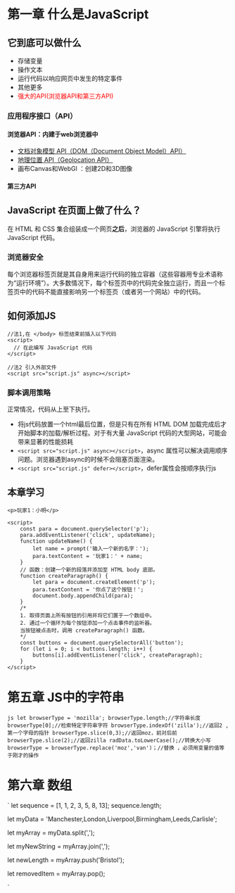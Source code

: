 # 第一章 什么是JavaScript

## 它到底可以做什么
- 存储变量
- 操作文本
- 运行代码以响应网页中发生的特定事件
- 其他更多
- <font color='red'>强大的API(浏览器API和第三方API)</font>

### 应用程序接口（API）
#### 浏览器API：内建于web浏览器中
- [文档对象模型 API（DOM（Document Object Model）API）](https://developer.mozilla.org/zh-CN/docs/Web/API/Document_Object_Model)
- [地理位置 API（Geolocation API）](https://developer.mozilla.org/zh-CN/docs/Web/API/Geolocation)
- 画布Canvas和WebGl ：创建2D和3D图像
#### 第三方API

## JavaScript 在页面上做了什么？
在 HTML 和 CSS 集合组装成一个网页**之后**，浏览器的 JavaScript 引擎将执行 JavaScript 代码。

### 浏览器安全
每个浏览器标签页就是其自身用来运行代码的独立容器（这些容器用专业术语称为“运行环境”）。大多数情况下，每个标签页中的代码完全独立运行，而且一个标签页中的代码不能直接影响另一个标签页（或者另一个网站）中的代码。

## 如何添加JS
```
//法1,在 </body> 标签结束前插入以下代码
<script>
  // 在此编写 JavaScript 代码
</script>

//法2 引入外部文件
<script src="script.js" async></script>
```
### 脚本调用策略
正常情况，代码从上至下执行。
- 将js代码放置一个html最后位置，但是只有在所有 HTML DOM 加载完成后才开始脚本的加载/解析过程。对于有大量 JavaScript 代码的大型网站，可能会带来显著的性能损耗
- `<script src="script.js" async></script>`，async 属性可以解决调用顺序问题。浏览器遇到async的时候不会阻塞页面渲染。
- `<script src="script.js" defer></script>`，defer属性会按顺序执行js

## 本章学习
```
<p>玩家1：小明</p>

<script>
    const para = document.querySelector('p');
    para.addEventListener('click', updateName);
    function updateName() {
        let name = prompt('输入一个新的名字：');
        para.textContent = '玩家1：' + name;
    }
    // 函数：创建一个新的段落并添加至 HTML body 底部。
    function createParagraph() {
        let para = document.createElement('p');
        para.textContent = '你点了这个按钮！';
        document.body.appendChild(para);
    }
    /*
    1. 取得页面上所有按钮的引用并将它们置于一个数组中。
    2. 通过一个循环为每个按钮添加一个点击事件的监听器。
    当按钮被点击时，调用 createParagraph() 函数。
    */
    const buttons = document.querySelectorAll('button');
    for (let i = 0; i < buttons.length; i++) {
        buttons[i].addEventListener('click', createParagraph);
    }
</script>
```




# 第五章 JS中的字符串
``js
let browserType = 'mozilla';
browserType.length;//字符串长度
browserType[0];//检索特定字符串字符
browserType.indexOf('zilla');//返回2 ,第一个字母的指针
browserType.slice(0,3);//返回moz，前对后前
browserType.slice(2);//返回zilla
radData.toLowerCase();//转换大小写
browserType = browserType.replace('moz','van')；//替换 ，必须用变量的值等于刚才的操作
``

# 第六章 数组
`
let sequence = [1, 1, 2, 3, 5, 8, 13];
sequence.length;

let myData = 'Manchester,London,Liverpool,Birmingham,Leeds,Carlisle';
<!-- 字符串转数据 -->
let myArray = myData.split(',');
<!-- 数组转字符串 -->
let myNewString = myArray.join(',');
<!-- 向数组末尾添加元素    unshift()数组开始-->
let newLength = myArray.push('Bristol');
<!-- 删除最后一个元素   shift()删除数组第一个-->
let removedItem = myArray.pop();

`
